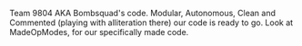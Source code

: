 Team 9804 AKA Bombsquad's code.
Modular, Autonomous, Clean and Commented (playing with alliteration there) our code is ready to go.
Look at MadeOpModes, for our specifically made code.
